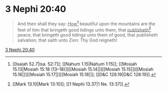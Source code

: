 # 3 Nephi 20:40

> And then shall they say: <u>How</u>[^a] beautiful upon the mountains are the feet of him that bringeth good tidings unto them, that <u>publisheth</u>[^b] peace; that bringeth good tidings unto them of good, that publisheth salvation; that saith unto Zion: Thy God reigneth!

[3 Nephi 20:40](https://www.churchofjesuschrist.org/study/scriptures/bofm/3-ne/20?lang=eng&id=p40#p40)


[^a]: [[Isaiah 52.7|Isa. 52:7]]; [[Nahum 1.15|Nahum 1:15]]; [[Mosiah 15.13|Mosiah 15:18 (13–18)]][[Mosiah 15.14|]][[Mosiah 15.15|]][[Mosiah 15.16|]][[Mosiah 15.17|]][[Mosiah 15.18|]]; [[D&C 128.19|D&C 128:19]].  
[^b]: [[Mark 13.10|Mark 13:10]]; [[1 Nephi 13.37|1 Ne. 13:37]].  
